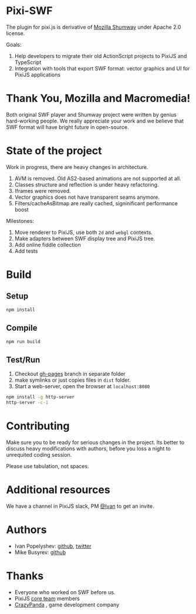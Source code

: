 # Pixi-SWF

The plugin for pixi.js is derivative of [Mozilla Shumway](https://github.com/mozilla/shumway) under Apache 2.0 license. 

Goals:
1. Help developers to migrate their old ActionScript projects to PixiJS and TypeScript
2. Integration with tools that export SWF format: vector graphics and UI for PixiJS applications

# Thank You, Mozilla and Macromedia!

Both original SWF player and Shumway project were written by genius hard-working people. We really appreciate your work and we believe that SWF format will have bright future in open-source.

# State of the project

Work in progress, there are heavy changes in architecture.

1. AVM is removed. Old AS2-based animations are not supported at all.
2. Classes structure and reflection is under heavy refactoring.
3. Iframes were removed.
4. Vector graphics does not have transparent seams anymore.
5. Filters/cacheAsBitmap are really cached, signinificant performance boost

Milestones: 

1. Move renderer to PixiJS, use both `2d` and `webgl` contexts.
2. Make adapters between SWF display tree and PixiJS tree.
3. Add online fiddle collection
4. Add tests

# Build

## Setup

```bash
npm install
```

## Compile

```bash
npm run build
```

## Test/Run

1. Checkout [gh-pages](https://github.com/pixijs/pixi-swf/tree/gh-pages) branch in separate folder 
2. make symlinks or just copies files in `dist` folder.
3. Start a web-server, open the browser at `localhost:8080` 

```bash
npm install -g http-server
http-server -c-1
```

# Contributing

Make sure you to be ready for serious changes in the project. Its better to discuss heavy modifications with authors, 
before you loss a night to unrequited coding session.

Please use tabulation, not spaces.

# Additional resources

We have a channel in PixiJS slack, PM [@Ivan](http://www.html5gamedevs.com/profile/533-ivanpopelyshev/) to get an invite.

# Authors

* Ivan Popelyshev: [github](https://github.com/ivanpopelyshev/), [twitter](twitter.com/ivanpopelyshev)
* Mike Busyrev: [github](https://github.com/Busyrev/)

# Thanks

* Everyone who worked on SWF before us.
* PixiJS [core team](https://github.com/orgs/pixijs/people) members 
* [CrazyPanda](http://cpdecision.com/) , game development company 

